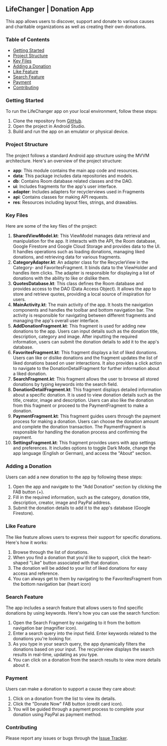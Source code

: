 ## LifeChanger | Donation App

This app allows users to discover, support and donate to various causes and charitable organizations as well as creating their own donations.

### Table of Contents
- [Getting Started](#getting-started)
- [Project Structure](#project-structure)
- [Key Files](#key-files)
- [Adding a Donation](#adding-a-donation)
- [Like Feature](#like-feature)
- [Search Feature](#search-feature)
- [Payment](#payment)
- [Contributing](#contributing)


### Getting Started

To run the LifeChanger app on your local environment, follow these steps:

1. Clone the repository from [GitHub](https://github.com/devWhizz/LifeChanger).
2. Open the project in Android Studio.
3. Build and run the app on an emulator or physical device.


### Project Structure

The project follows a standard Android app structure using the MVVM architecture. Here's an overview of the project structure:

- **app**: This module contains the main app code and resources.
- **data**: This package includes data repositories and models.
- **db**: Contains Room database related classes and the DAO.
- **ui**: Includes fragments for the app's user interface.
- **adapter**: Includes adapters for recyclerviews used in Fragments
- **api**: Contains classes for making API requests.
- **res**: Resources including layout files, strings, and drawables.


### Key Files

Here are some of the key files of the project:

1. **SharedViewModel.kt**: This ViewModel manages data retrieval and manipulation for the app. It interacts with the API, the Room database, Google Firestore and Google Cloud Storage and provides data to the UI. It handles operations such as loading donations, managing liked donations, and retrieving data for various fragments.
2. **CategoryAdapter.kt**: An adapter class for the RecyclerView in the Category- and FavoritesFragment. It binds data to the ViewHolder and handles item clicks. The adapter is responsible for displaying a list of donations with the ability to like or dislike them.
3. **QuotesDatabase.kt**: This class defines the Room database and provides access to the DAO (Data Access Object). It allows the app to store and retrieve quotes, providing a local source of inspiration for users.
4. **MainActivity.kt**: The main activity of the app. It hosts the navigation components and handles the toolbar and bottom navigation bar. The activity is responsible for navigating between different fragments and managing the app's overall user interface.
5. **AddDonationFragment.kt**: This fragment is used for adding new donations to the app. Users can input details such as the donation title, description, category and image. After inputting the required information, users can submit the donation details to add it to the app's database.
6. **FavoritesFragment.kt**: This fragment displays a list of liked donations. Users can like or dislike donations and the fragment updates the list of liked donations based on user interactions. It also provides a click action to navigate to the DonationDetailFragment for further information about a liked donation.
6. **SearchFragment.kt**: This fragment allows the user to browse all stored donations by typing keywords into the search field.
7. **DonationDetailFragment.kt**: This fragment displays detailed information about a specific donation. It is used to view donation details such as the title, creator, image and description. Users can also like the donation from this fragment or proceed to the PaymentFragment to make a donation.
8. **PaymentFragment.kt**: This fragment guides users through the payment process for making a donation. Users can choose the donation amount and complete the donation transaction. The PaymentFragment is responsible for handling the donation process and confirming the payment.
9. **SettingsFragment.kt**: This fragment provides users with app settings and preferences. It includes options to toggle Dark Mode, change the app language (English or German), and access the "About" section.


### Adding a Donation

Users can add a new donation to the app by following these steps:

1. Open the app and navigate to the "Add Donation" section by clicking the FAB button (+).
2. Fill in the required information, such as the category, donation title, description, creator, image and PayPal address.
3. Submit the donation details to add it to the app's database (Google Firestore).


### Like Feature

The like feature allows users to express their support for specific donations. Here's how it works:

1. Browse through the list of donations.
2. When you find a donation that you'd like to support, click the heart-shaped "Like" button associated with that donation.
3. The donation will be added to your list of liked donations for easy access and reference.
4. You can always get to them by navigating to the FavoritesFragment from the bottom navigation bar (heart icon)


### Search Feature

The app includes a search feature that allows users to find specific donations by using keywords. Here's how you can use the search function:

1. Open the Search Fragment by navigating to it from the bottom navigation bar (magnifier icon).
2. Enter a search query into the input field. Enter keywords related to the donations you're looking for.
3. As you type in your search query, the app dynamically filters the donations based on your input. The recyclerview displays the search results in real-time, updating as you type.
4. You can click on a donation from the search results to view more details about it.


### Payment

Users can make a donation to support a cause they care about:

1. Click on a donation from the list to view its details.
2. Click the "Donate Now" FAB button (credit card icon).
3. You will be guided through a payment process to complete your donation using PayPal as payment method.


### Contributing

Please report any issues or bugs through the [Issue Tracker](https://github.com/devWhizz/LifeChanger/issues).

